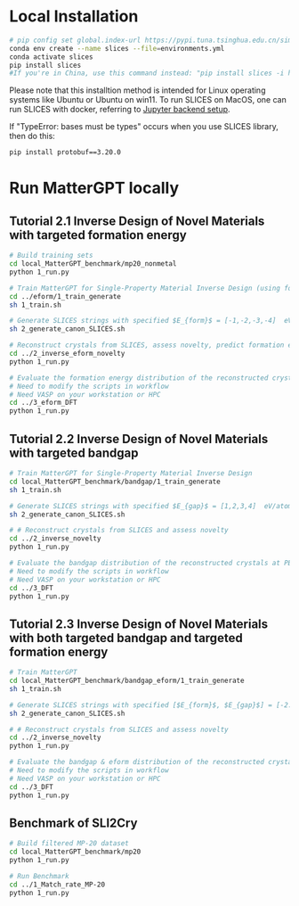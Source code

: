# Local Installation
```bash
# pip config set global.index-url https://pypi.tuna.tsinghua.edu.cn/simple (use this if you are in China)
conda env create --name slices --file=environments.yml
conda activate slices
pip install slices
#If you're in China, use this command instead: "pip install slices -i https://pypi.tuna.tsinghua.edu.cn/simple".
```
Please note that this installtion method is intended for Linux operating systems like Ubuntu or Ubuntu on win11. To run SLICES on MacOS, one can run SLICES with docker, referring to [Jupyter backend setup](#jupyter-backend-setup).

If "TypeError: bases must be types" occurs when you use SLICES library, then do this:
```bash
pip install protobuf==3.20.0
```

# Run MatterGPT locally
## Tutorial 2.1 Inverse Design of Novel Materials with targeted formation energy

```bash
# Build training sets
cd local_MatterGPT_benchmark/mp20_nonmetal
python 1_run.py

# Train MatterGPT for Single-Property Material Inverse Design (using formation energy as an example)
cd ../eform/1_train_generate
sh 1_train.sh

# Generate SLICES strings with specified $E_{form}$ = [-1,-2,-3,-4]  eV/atom
sh 2_generate_canon_SLICES.sh

# Reconstruct crystals from SLICES, assess novelty, predict formation energy and visualize
cd ../2_inverse_eform_novelty
python 1_run.py

# Evaluate the formation energy distribution of the reconstructed crystals at PBE level (need workstation or even HPC to run VASP fastly)
# Need to modify the scripts in workflow
# Need VASP on your workstation or HPC
cd ../3_eform_DFT
python 1_run.py
```
## Tutorial 2.2 Inverse Design of Novel Materials with targeted bandgap
```bash
# Train MatterGPT for Single-Property Material Inverse Design
cd local_MatterGPT_benchmark/bandgap/1_train_generate
sh 1_train.sh

# Generate SLICES strings with specified $E_{gap}$ = [1,2,3,4]  eV/atom
sh 2_generate_canon_SLICES.sh

# # Reconstruct crystals from SLICES and assess novelty
cd ../2_inverse_novelty
python 1_run.py

# Evaluate the bandgap distribution of the reconstructed crystals at PBE level (need workstation or even HPC to run VASP fastly)
# Need to modify the scripts in workflow
# Need VASP on your workstation or HPC
cd ../3_DFT
python 1_run.py
```

## Tutorial 2.3 Inverse Design of Novel Materials with both targeted bandgap and targeted formation energy
```bash
# Train MatterGPT
cd local_MatterGPT_benchmark/bandgap_eform/1_train_generate
sh 1_train.sh

# Generate SLICES strings with specified [$E_{form}$, $E_{gap}$] = [-2.0 eV/atom, 1.0 eV]  
sh 2_generate_canon_SLICES.sh

# # Reconstruct crystals from SLICES and assess novelty
cd ../2_inverse_novelty
python 1_run.py

# Evaluate the bandgap & eform distribution of the reconstructed crystals at PBE level (need workstation or even HPC to run VASP fastly)
# Need to modify the scripts in workflow
# Need VASP on your workstation or HPC
cd ../3_DFT
python 1_run.py
```

## Benchmark of SLI2Cry
```bash
# Build filtered MP-20 dataset
cd local_MatterGPT_benchmark/mp20
python 1_run.py

# Run Benchmark
cd ../1_Match_rate_MP-20
python 1_run.py
```